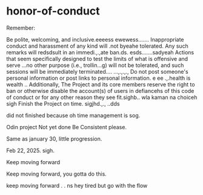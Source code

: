 # honor-of-conduct
Remember:

Be polite, welcoming, and inclusive.eeeess
ewewess.......
Inappropriate conduct and harassment of any kind will .not byeahe tolerated. Any such remarks will redsdsult in an immedi.,.,ate ban.ds.
esds.......sadyeah
Actions that seem specifically designed to test the limits of what is offensive and serve ...no other purpose (i.e., trollin...g) will not be tolerated, and such sessions will be immediately terminated....
...,.,.,.,
Do not post someone's personal information or post links to personal information. e ee .,.health is wealth
..
Additionally, The Project and its core members reserve the right to ban or otherwise disable the account(s) of users in defiancehs of this code of conduct or for any other reason they see fit.sighb..
 wla kaman na choiceh
sigh
Finish the Project on time.  sigjhd.,.,
..dds

did not finished because oh time management is sog.



Odin project
Not yet done
Be Consistent please.

Same as january 30, little progression.

Feb 22, 2025. sigh.


Keep moving forward

Keep moving forward, you gotta do this.

keep moving forward . . ns
hey
tired but go with the flow 
